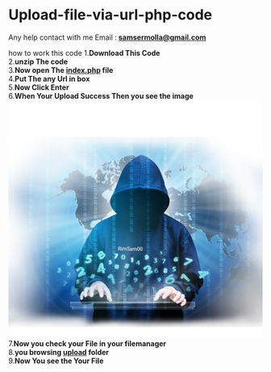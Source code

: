 # Upload-file-via-url-php-code
Any help contact with me 
Email :<b> samsermolla@gmail.com </b>


how to work this code 
1.<b>Download This Code</b> <br />
2.<b>unzip The code</b><br />
3.<b>Now open The <u>index.php</u> file </b><br />
4.<b>Put The any Url in box</b><br />
5.<b>Now Click Enter</b><br />
6.<b>When Your Upload Success Then you see the image <img src="file/rimsam.png" /></b><br />
7.<b>Now you check your File in your filemanager </b><br />
8.<b>you browsing <u>upload</u> folder </b><br />
9.<b>Now You see the Your File</b><br />
